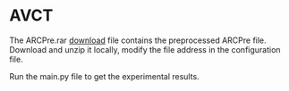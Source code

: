 # AVCT

The ARCPre.rar [download](https://drive.google.com/file/d/1DviDVJPBvFHa7ugHPyfm5P9rU6uPLYIK/view?usp=drive_link) file contains the preprocessed ARCPre file. Download and unzip it locally, modify the file address in the configuration file.

Run the main.py file to get the experimental results.
